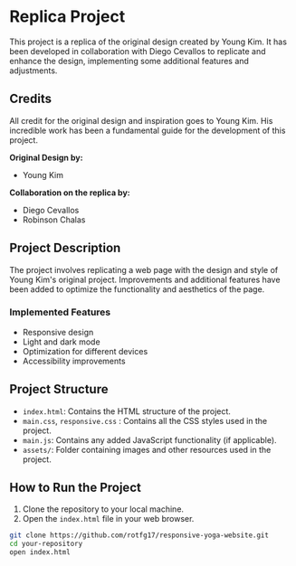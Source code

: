# Replica Project

This project is a replica of the original design created by Young Kim. It has been developed in collaboration with Diego Cevallos to replicate and enhance the design, implementing some additional features and adjustments.

## Credits

All credit for the original design and inspiration goes to Young Kim. His incredible work has been a fundamental guide for the development of this project.

**Original Design by:**
- Young Kim

**Collaboration on the replica by:**
- Diego Cevallos
- Robinson Chalas

## Project Description

The project involves replicating a web page with the design and style of Young Kim's original project. Improvements and additional features have been added to optimize the functionality and aesthetics of the page.

### Implemented Features

- Responsive design
- Light and dark mode
- Optimization for different devices
- Accessibility improvements

## Project Structure

- `index.html`: Contains the HTML structure of the project.
- `main.css`, `responsive.css` : Contains all the CSS styles used in the project.
- `main.js`: Contains any added JavaScript functionality (if applicable).
- `assets/`: Folder containing images and other resources used in the project.

## How to Run the Project

1. Clone the repository to your local machine.
2. Open the `index.html` file in your web browser.

```bash
git clone https://github.com/rotfg17/responsive-yoga-website.git
cd your-repository
open index.html
